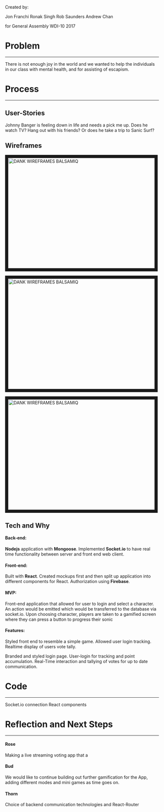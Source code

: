 Created by:

Jon Franchi
Ronak Singh
Rob Saunders
Andrew Chan

for General Assembly WDI-10 2017



# Problem
***

There is not enough joy in the world and we wanted to help the individuals in our class with mental health, and for assisting of escapism.


# Process
***

## User-Stories
Johnny Banger is feeling down in life and needs a pick me up. Does he watch TV? Hang out with his friends? Or does he take a trip to Sanic Surf?

## Wireframes



<img src="http://i.imgur.com/8xPO34T.jpgs"
alt="DANK WIREFRAMES BALSAMIQ" width="480" height="360" border="10" />

<img src="http://i.imgur.com/cEieeix.jpg
"
alt="DANK WIREFRAMES BALSAMIQ" width="480" height="360" border="10" />

<img src="http://i.imgur.com/DRMYYn7.jpg
"
alt="DANK WIREFRAMES BALSAMIQ" width="480" height="360" border="10" />











## Tech and Why

#### Back-end:

**Nodejs** application with **Mongoose**. Implemented **Socket.io** to have real time functionality between server and front end web client.

#### Front-end:

Built with **React**. Created mockups first and then split up application into different components for React. Authorization using **Firebase**.

#### MVP:
Front-end application that allowed for user to login and select a character. An action would be emitted which would be transferred to the database via socket.io. Upon choosing character, players are taken to a gamified screen where they can press a button to progress their sonic

#### Features:
Styled front end to resemble a simple game.
Allowed user login tracking.
Realtime display of users vote tally.

Branded and styled login page.
User-login for tracking and point accumulation.
Real-Time interaction and tallying of votes for up to date communication.


# Code
***
Socket.io connection
React components


# Reflection and Next Steps
***

#### Rose
Making a live streaming voting app that a

#### Bud
We would like to continue building out further gamification for the App, adding different modes and mini games as time goes on.

#### Thorn
Choice of backend communication technologies and React-Router
